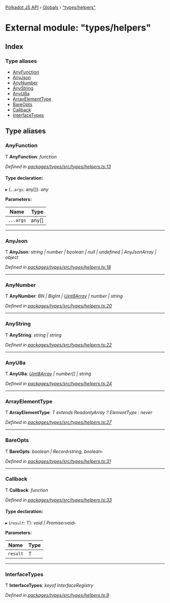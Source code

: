 [Polkadot JS API](../README.md) › [Globals](../globals.md) › ["types/helpers"](_types_helpers_.md)

# External module: "types/helpers"

## Index

### Type aliases

* [AnyFunction](_types_helpers_.md#anyfunction)
* [AnyJson](_types_helpers_.md#anyjson)
* [AnyNumber](_types_helpers_.md#anynumber)
* [AnyString](_types_helpers_.md#anystring)
* [AnyU8a](_types_helpers_.md#anyu8a)
* [ArrayElementType](_types_helpers_.md#arrayelementtype)
* [BareOpts](_types_helpers_.md#bareopts)
* [Callback](_types_helpers_.md#callback)
* [InterfaceTypes](_types_helpers_.md#interfacetypes)

## Type aliases

###  AnyFunction

Ƭ **AnyFunction**: *function*

*Defined in [packages/types/src/types/helpers.ts:13](https://github.com/polkadot-js/api/blob/553b3df0b/packages/types/src/types/helpers.ts#L13)*

#### Type declaration:

▸ (...`args`: any[]): *any*

**Parameters:**

Name | Type |
------ | ------ |
`...args` | any[] |

___

###  AnyJson

Ƭ **AnyJson**: *string | number | boolean | null | undefined | AnyJsonArray | object*

*Defined in [packages/types/src/types/helpers.ts:18](https://github.com/polkadot-js/api/blob/553b3df0b/packages/types/src/types/helpers.ts#L18)*

___

###  AnyNumber

Ƭ **AnyNumber**: *BN | BigInt | [Uint8Array](../classes/_codec_raw_.raw.md#static-uint8array) | number | string*

*Defined in [packages/types/src/types/helpers.ts:20](https://github.com/polkadot-js/api/blob/553b3df0b/packages/types/src/types/helpers.ts#L20)*

___

###  AnyString

Ƭ **AnyString**: *string | string*

*Defined in [packages/types/src/types/helpers.ts:22](https://github.com/polkadot-js/api/blob/553b3df0b/packages/types/src/types/helpers.ts#L22)*

___

###  AnyU8a

Ƭ **AnyU8a**: *[Uint8Array](../classes/_codec_raw_.raw.md#static-uint8array) | number[] | string*

*Defined in [packages/types/src/types/helpers.ts:24](https://github.com/polkadot-js/api/blob/553b3df0b/packages/types/src/types/helpers.ts#L24)*

___

###  ArrayElementType

Ƭ **ArrayElementType**: *T extends ReadonlyArray<infer ElementType> ? ElementType : never*

*Defined in [packages/types/src/types/helpers.ts:27](https://github.com/polkadot-js/api/blob/553b3df0b/packages/types/src/types/helpers.ts#L27)*

___

###  BareOpts

Ƭ **BareOpts**: *boolean | Record‹string, boolean›*

*Defined in [packages/types/src/types/helpers.ts:31](https://github.com/polkadot-js/api/blob/553b3df0b/packages/types/src/types/helpers.ts#L31)*

___

###  Callback

Ƭ **Callback**: *function*

*Defined in [packages/types/src/types/helpers.ts:33](https://github.com/polkadot-js/api/blob/553b3df0b/packages/types/src/types/helpers.ts#L33)*

#### Type declaration:

▸ (`result`: T): *void | Promise‹void›*

**Parameters:**

Name | Type |
------ | ------ |
`result` | T |

___

###  InterfaceTypes

Ƭ **InterfaceTypes**: *keyof InterfaceRegistry*

*Defined in [packages/types/src/types/helpers.ts:9](https://github.com/polkadot-js/api/blob/553b3df0b/packages/types/src/types/helpers.ts#L9)*
